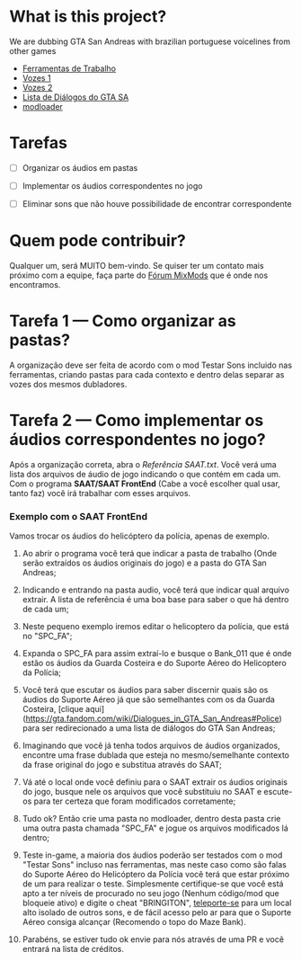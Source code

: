 # **What is this project?**
 We are dubbing GTA San Andreas with brazilian portuguese voicelines from other games
 
 
 
 
 
 * [Ferramentas de Trabalho](https://drive.google.com/file/d/1WT_4IkQdQznxmS3nxMEQZ7IoTtWnw-DC/view?usp=sharing)
 * [Vozes 1](https://drive.google.com/file/d/1-0etIGLhm7OEVZB4wCXdiTqNJMipqUYs)
 * [Vozes 2](http://drive.google.com/file/d/1ut3zmpCanYMjA3I-qRBSkQptywAaP_xP)
 * [Lista de Diálogos do GTA SA](https://gta.fandom.com/wiki/Dialogues_in_GTA_San_Andreas#Police)
 * [modloader](https://www.mixmods.com.br/2015/01/SA-Modloader.html)



# **Tarefas**

- [ ] Organizar os áudios em pastas

- [ ] Implementar os áudios correspondentes no jogo

- [ ] Eliminar sons que não houve possibilidade de encontrar correspondente


# **Quem pode contribuir?**

Qualquer um, será MUITO bem-vindo. Se quiser ter um contato mais próximo com a equipe, faça parte do [Fórum MixMods](https://forum.mixmods.com.br/) que é onde nos encontramos.




# **Tarefa 1** — Como organizar as pastas?

A organização deve ser feita de acordo com o mod Testar Sons incluido nas ferramentas, criando pastas para cada contexto e dentro delas separar as vozes dos mesmos dubladores.




# **Tarefa 2** — Como implementar os áudios correspondentes no jogo?

Após a organização correta, abra o _Referência SAAT.txt_. Você verá uma lista dos arquivos de áudio de jogo indicando o que contém em cada um. Com o programa **SAAT/SAAT FrontEnd** (Cabe a você escolher qual usar, tanto faz) você irá trabalhar com esses arquivos.

### Exemplo com o SAAT FrontEnd

Vamos trocar os áudios do helicóptero da polícia, apenas de exemplo.

1. Ao abrir o programa você terá que indicar a pasta de trabalho (Onde serão extraídos os áudios originais do jogo) e a pasta do GTA San Andreas;

2. Indicando e entrando na pasta audio, você terá que indicar qual arquivo extrair. A lista de referência é uma boa base para saber o que há dentro de cada um;

3. Neste pequeno exemplo iremos editar o helicoptero da polícia, que está no "SPC_FA";

4. Expanda o SPC_FA para assim extraí-lo e busque o Bank_011 que é onde estão os áudios da Guarda Costeira e do Suporte Aéreo do Helicoptero da Polícia;

5. Você terá que escutar os áudios para saber discernir quais são os áudios do Suporte Aéreo já que são semelhantes com os da Guarda Costeira, [clique aqui]
(https://gta.fandom.com/wiki/Dialogues_in_GTA_San_Andreas#Police) para ser redirecionado a uma lista de diálogos do GTA San Andreas;

6. Imaginando que você já tenha todos arquivos de áudios organizados, encontre uma frase dublada que esteja no mesmo/semelhante contexto da frase original do jogo e substitua através do SAAT;

7. Vá até o local onde você definiu para o SAAT extrair os áudios originais do jogo, busque nele os arquivos que você substituiu no SAAT e escute-os para ter certeza que foram modificados corretamente;

8. Tudo ok? Então crie uma pasta no modloader, dentro desta pasta crie uma outra pasta chamada "SPC_FA" e jogue os arquivos modificados lá dentro;

9. Teste in-game, a maioria dos áudios poderão ser testados com o mod "Testar Sons" incluso nas ferramentas, mas neste caso como são falas do Suporte Aéreo do Helicóptero da Polícia você terá que estar próximo de um para realizar o teste. Simplesmente certifique-se que você está apto a ter níveis de procurado no seu jogo (Nenhum código/mod que bloqueie ativo) e digite o cheat "BRINGITON", [teleporte-se](https://www.mixmods.com.br/2019/06/super-fast-teleporter.html) para um local alto isolado de outros sons, e de fácil acesso pelo ar para que o Suporte Aéreo consiga alcançar (Recomendo o topo do Maze Bank).

10. Parabéns, se estiver tudo ok envie para nós através de uma PR e você entrará na lista de créditos.

